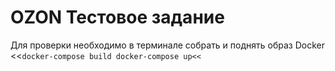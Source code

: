 # OZON Тестовое задание

Для проверки необходимо в терминале собрать и поднять образ Docker
<<`docker-compose build
docker-compose up<<`
